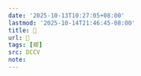 ```yaml
---
date: '2025-10-13T10:27:05+08:00'
lastmod: '2025-10-14T21:46:45-08:00'
title: 􂅃
url: 􂅃
tags: [鄉]
src: DCCV
note:
---
```

